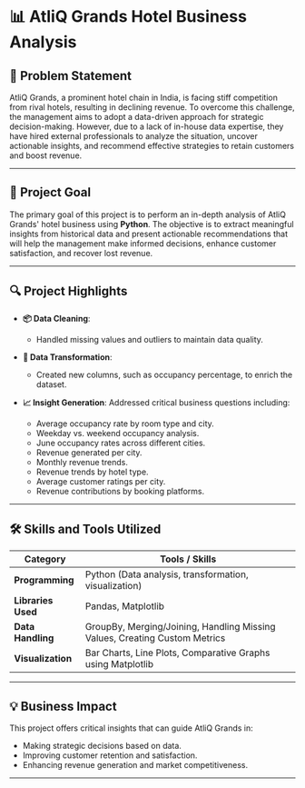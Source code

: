 # 📊 AtliQ Grands Hotel Business Analysis

## 🧩 Problem Statement

AtliQ Grands, a prominent hotel chain in India, is facing stiff competition from rival hotels, resulting in declining revenue. To overcome this challenge, the management aims to adopt a data-driven approach for strategic decision-making. However, due to a lack of in-house data expertise, they have hired external professionals to analyze the situation, uncover actionable insights, and recommend effective strategies to retain customers and boost revenue.

---

## 🎯 Project Goal

The primary goal of this project is to perform an in-depth analysis of AtliQ Grands' hotel business using **Python**. The objective is to extract meaningful insights from historical data and present actionable recommendations that will help the management make informed decisions, enhance customer satisfaction, and recover lost revenue.

---

## 🔍 Project Highlights

- **📦 Data Cleaning**: 
  - Handled missing values and outliers to maintain data quality.
  
- **🔄 Data Transformation**: 
  - Created new columns, such as occupancy percentage, to enrich the dataset.

- **📈 Insight Generation**: Addressed critical business questions including:
  - Average occupancy rate by room type and city.
  - Weekday vs. weekend occupancy analysis.
  - June occupancy rates across different cities.
  - Revenue generated per city.
  - Monthly revenue trends.
  - Revenue trends by hotel type.
  - Average customer ratings per city.
  - Revenue contributions by booking platforms.

---

## 🛠️ Skills and Tools Utilized

| Category           | Tools / Skills                                                                 |
|--------------------|--------------------------------------------------------------------------------|
| **Programming**    | Python (Data analysis, transformation, visualization)                          |
| **Libraries Used** | Pandas, Matplotlib                                                             |
| **Data Handling**  | GroupBy, Merging/Joining, Handling Missing Values, Creating Custom Metrics     |
| **Visualization**  | Bar Charts, Line Plots, Comparative Graphs using Matplotlib                   |

---

## 💡 Business Impact

This project offers critical insights that can guide AtliQ Grands in:
- Making strategic decisions based on data.
- Improving customer retention and satisfaction.
- Enhancing revenue generation and market competitiveness.

---


